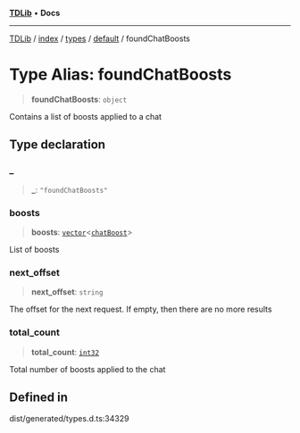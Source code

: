 [**TDLib**](../../../../../../README.md) • **Docs**

***

[TDLib](../../../../../../modules.md) / [index](../../../../../README.md) / [types](../../../README.md) / [default](../README.md) / foundChatBoosts

# Type Alias: foundChatBoosts

> **foundChatBoosts**: `object`

Contains a list of boosts applied to a chat

## Type declaration

### \_

> **\_**: `"foundChatBoosts"`

### boosts

> **boosts**: [`vector`](vector.md)\<[`chatBoost`](chatBoost-1.md)\>

List of boosts

### next\_offset

> **next\_offset**: `string`

The offset for the next request. If empty, then there are no more results

### total\_count

> **total\_count**: [`int32`](int32-1.md)

Total number of boosts applied to the chat

## Defined in

dist/generated/types.d.ts:34329

